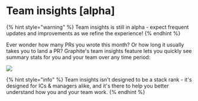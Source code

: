 # Team insights \[alpha]

{% hint style="warning" %}
Team insights is still in alpha - expect frequent updates and improvements as we refine the experience!
{% endhint %}

Ever wonder how many PRs you wrote this month? Or how long it usually takes you to land a PR? Graphite's team insights feature lets you quickly see summary stats for you and your team over any time period:

![](../../.gitbook/assets/team\_insights\_100.gif)

{% hint style="info" %}
Team insights isn't designed to be a stack rank - it's designed for ICs & managers alike, and it's there to help you better understand how you and your team work.
{% endhint %}

